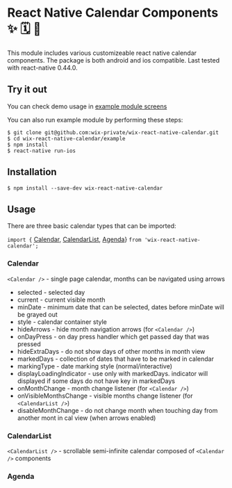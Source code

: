 # React Native Calendar Components ✨ 🗓️ 📆

This module includes various customizeable react native calendar components. The package is both android and ios compatible. Last tested with react-native 0.44.0.

## Try it out

You can check demo usage in [example module screens](https://github.com/wix-private/wix-react-native-calendar/tree/master/example/src/screens)

You can also run example module by performing these steps:

```
$ git clone git@github.com:wix-private/wix-react-native-calendar.git
$ cd wix-react-native-calendar/example
$ npm install
$ react-native run-ios
```

## Installation

```
$ npm install --save-dev wix-react-native-calendar
```

## Usage

There are three basic calendar types that can be imported:

`import {` [Calendar](https://github.com/wix-private/wix-react-native-calendar#calendar), [CalendarList](https://github.com/wix-private/wix-react-native-calendar#calendarlist), [Agenda](https://github.com/wix-private/wix-react-native-calendar#agenda)} `from 'wix-react-native-calendar';`

### Calendar

`<Calendar />` - single page calendar, months can be navigated using arrows

* selected - selected day
* current - current visible month
* minDate - minimum date that can be selected, dates before minDate will be grayed out
* style - calendar container style
* hideArrows - hide month navigation arrows (for `<Calendar />`)
* onDayPress - on day press handler which get passed day that was pressed
* hideExtraDays - do not show days of other months in month view
* markedDays - collection of dates that have to be marked in calendar
* markingType - date marking style (normal/interactive)
* displayLoadingIndicator - use only with markedDays. indicator will displayed if some days do not have key in markedDays
* onMonthChange - month change listener (for `<Calendar />`)
* onVisibleMonthsChange - visible months change listener (for `<CalendarList />`)
* disableMonthChange - do not change month when touching day from another mont in cal view (when arrows enabled)

### CalendarList

`<CalendarList />` - scrollable semi-infinite calendar composed of `<Calendar />` components

### Agenda

